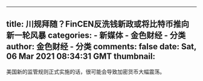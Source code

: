 
---
title: 川规拜随？FinCEN反洗钱新政或将比特币推向新一轮风暴
categories: 
    - 新媒体
    - 金色财经 - 分类
author: 金色财经 - 分类
comments: false
date: Sat, 06 Mar 2021 08:34:31 GMT
thumbnail: 
---

<div>   
美国新的监管规则正式实施的话，很可能会导致加密货币大幅震荡。  
</div>
            